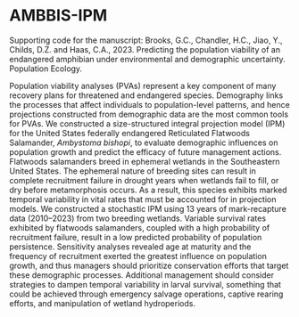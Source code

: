 # AMBBIS-IPM
Supporting code for the manuscript: Brooks, G.C., Chandler, H.C., Jiao, Y., Childs, D.Z. and Haas, C.A., 2023. Predicting the population viability of an endangered amphibian under environmental and demographic uncertainty. Population Ecology.

Population viability analyses (PVAs) represent a key component of many recovery plans for threatened and endangered species. Demography links the processes that affect individuals to population-level patterns, and hence projections constructed from demographic data are the most common tools for PVAs. We constructed a size-structured integral projection model (IPM) for the United States federally endangered Reticulated Flatwoods Salamander, _Ambystoma bishopi_, to evaluate demographic influences on population growth and predict the efficacy of future management actions. Flatwoods salamanders breed in ephemeral wetlands in the Southeastern United States. The ephemeral nature of breeding sites can result in complete recruitment failure in drought years when wetlands fail to fill, or dry before metamorphosis occurs. As a result, this species exhibits marked temporal variability in vital rates that must be accounted for in projection models. We constructed a stochastic IPM using 13 years of mark-recapture data (2010–2023) from two breeding wetlands. Variable survival rates exhibited by flatwoods salamanders, coupled with a high probability of recruitment failure, result in a low predicted probability of population persistence. Sensitivity analyses revealed age at maturity and the frequency of recruitment exerted the greatest influence on population growth, and thus managers should prioritize conservation efforts that target these demographic processes. Additional management should consider strategies to dampen temporal variability in larval survival, something that could be achieved through emergency salvage operations, captive rearing efforts, and manipulation of wetland hydroperiods.
